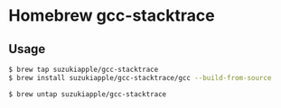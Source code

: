 # Homebrew gcc-stacktrace

## Usage

```bash
$ brew tap suzukiapple/gcc-stacktrace
$ brew install suzukiapple/gcc-stacktrace/gcc --build-from-source
```

```bash
$ brew untap suzukiapple/gcc-stacktrace
```
